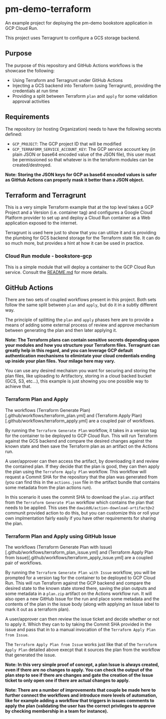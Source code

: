 # pm-demo-terraform

An example project for deploying the pm-demo bookstore application in GCP Cloud Run.

This project uses Terragrunt to configure a GCS storage backend.

## Purpose
The purpose of this repository and GitHub Actions workflows is the showcase the following:

* Using Terraform and Terragrunt under GitHub Actions
* Injecting a GCS backend into Terraform (using Terragrunt), providing the credentials at run time
* Providing a split between Terraform `plan` and `apply` for some validation approval activities


## Requirements

The repository (or hosting Organization) needs to have the following secrets defined:
* `GCP_PROJECT`: The GCP project ID that will be modified
* `GCP_TERRAFORM_SERVICE_ACCOUNT_KEY`: The GCP service account key (in plain JSON or base64 encoded value of the JSON file), this user must be permissioned so that whatever is in the terraform modules can be created/destroyed.

__Note: Storing the JSON keys for GCP as base64 encoded values is safer as GitHub Actions can properly mask it better than a JSON object.__

## Terraform and Terragrunt
This is a very simple Terraform example that at the top level takes a GCP Project and a Version (i.e. container tag) and configures a Google Cloud Platform provider to set up and deploy a Cloud Run container as a Web application exposed to the internet.

Terragrunt is used here just to show that you can utilize it and is providing the plumbing for GCS backend storage for the Terraform state file. It can do so much more, but provides a hint at how it can be used in practice.

### Cloud Run module - bookstore-gcp
This is a simple module that will deploy a container to the GCP Cloud Run service. Consult the [README.md](bookstore-gcp) for more details.


## GitHub Actions
There are two sets of coupled workflows present in this project. Both sets follow the same split between `plan` and `apply`, but do it in a subtly different way.

The principle of splitting the `plan` and `apply` phases here are to provide a means of adding some external process of review and approve mechanism between generating the plan and then later applying it.

__Note: The Terraform plans can contain sensitive secrets depending upon your modules and how you structure your Terraform files. Terragrunt can greatly help in this regard, and you can leverage GCP default authentication mechanisms to elimintate your cloud credentials ending up inside your plan files. Your milage here may vary.__

You can use any desired mechaism you want for securing and storing the plan files, like uploading to Artifactory, storing in a cloud backed bucket (GCS, S3, etc...), this example is just showing you one possible way to achieve that.


### Terraform Plan and Apply
The workflows (Terraform Generate Plan)[.github/workflows/terraform_plan.yml] and (Terraform Apply Plan)[.github/workflows/terraform_apply.yml] are a coupled pair of workflows.

By running the `Terraform Generate Plan` workflow, it takes in a version tag for the container to be deployed to GCP Cloud Run. This will run Terraform against the GCS backend and compare the desired changes against the known state and then save the Terraform plan as an artifact on the Actions run.

A user/approver can then access the artifact, by downloading it and review the contained plan. If they decide that the plan is good, they can then apply the plan using the `Terraform Apply Plan` workflow. This workflow will request a Commit SHA for the repository that the plan was generated from (you can find this in the `actions.json` file in the artifact bundle that contains some metadata from the plan actions run).

In this scenario it uses the commit SHA to download the `plan.zip` artifact from the `Terraform Generate Plan` workflow which contains the plan that needs to be applied. This uses the `dawidd6/action-download-artifact@v2` communit provided action to do this, but you can customize this or roll your own implmentation fairly easily if you have other requirements for sharing the plan.


### Terraform Plan and Apply using GitHub Issue
The workflows (Terraform Generate Plan with Issue)[.github/workflows/terraform_plan_issue.yml] and (Terraform Apply Plan from Issue)[.github/workflows/terraform_apply_issue.yml] are a coupled pair of workflows.

By running the `Terraform Generate Plan with Issue` workflow, you will be prompted for a version tag for the container to be deployed to GCP Cloud Run. This will run Terraform against the GCP backend and compare the desired state to the known state stored there, saving the plan outputs and some metadata in a `plan.zip` artifact on the Actions workflow run. It will also open a new GitHub Issue for the run and place some metadata and the contents of the plan in the issue body (along with applying an Issue label to mark it out as a terraform plan).

A user/approver can then review the issue ticket and decide whether or not to apply it. Which they can to by taking the Commit SHA provided in the issue and pass that in to a manual invocation of the `Terraform Apply Plan from Issue`.

The `Terraform Apply Plan from Issue` works just like that of the `Terraform Apply Plan` detailed above execpt that it sources the plan from the workflow that generated the issue.

__Note: In this very simple proof of concept, a plan Issue is always created, even if there are no changes to apply. You can check the output of the plan step to see if there are changes and gate the creation of the Issue ticket to only open one if there are actual changes to apply.__

__Note: There are a number of improvements that couple be made here to further connect the workflows and introduce more levels of automation, like for example adding a workflow that triggers in issues comments to apply the plan (validating the user has the correct privileges to approve by checking membership in a team for instance).__



